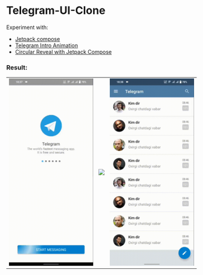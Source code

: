 # Telegram-UI-Clone

Experiment with:
  * [Jetpack compose](https://developer.android.com/jetpack/compose)
  * [Telegram Intro Animation](https://github.com/DrKLO/Telegram/blob/master/TMessagesProj/src/main/java/org/telegram/ui/IntroActivity.java)
  * [Circular Reveal with Jetpack Compose](https://gist.github.com/Mahmudxon/5b290345295a054a39a8091aef8aeaf9)

### Result:
<table>
    <tr>
        <td>
        <img src="https://raw.githubusercontent.com/Mahmudxon/Telegram-UI-Clone/master/gifs/video_2022-05-25_18-43-12.gif"/>
       </td>
        <td>
        <img src="https://raw.githubusercontent.com/Mahmudxon/Telegram-UI-Clone/master/gifs/video_2022-05-25_18-43-15.gif"/>
       </td>
      <td>
        <img src="https://raw.githubusercontent.com/Mahmudxon/Telegram-UI-Clone/master/gifs/video_2022-05-25_18-43-17.gif"/>
       </td>
    </tr>
</table>

